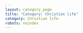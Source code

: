 ```yaml
---
layout: category_page
title: "Category: Christian life"
category: Christian life
robots: noindex
---
```

